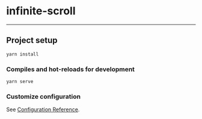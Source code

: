 # infinite-scroll
***
## Project setup
```
yarn install
```

### Compiles and hot-reloads for development
```
yarn serve
```



### Customize configuration
See [Configuration Reference](https://cli.vuejs.org/config/).
